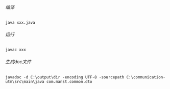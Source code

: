 ###### 编译

```
java xxx.java
```

###### 运行

```
javac xxx
```

###### 生成doc文件

```
javadoc -d C:\output\dir -encoding UTF-8 -sourcepath C:\communication-utm\src\main\java com.manst.common.dto
```

